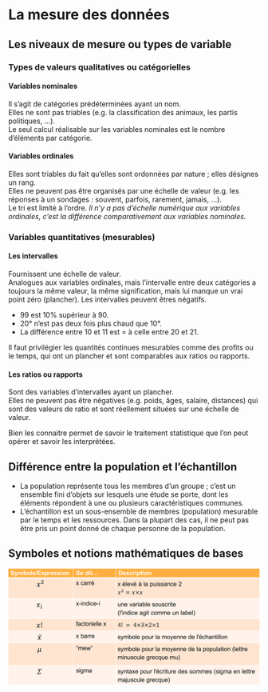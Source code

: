 # **La mesure des données**
## **Les niveaux de mesure ou types de variable**
### Types de valeurs qualitatives ou catégorielles
#### **Variables nominales**
Il s’agit de catégories prédéterminées ayant un nom.  
Elles ne sont pas triables (e.g. la classification des animaux, les partis politiques, …).  
Le seul calcul réalisable sur les variables nominales est le nombre d’éléments par catégorie.
#### **Variables ordinales**
Elles sont triables du fait qu’elles sont ordonnées par nature ; elles désignes un rang.  
Elles ne peuvent pas être organisés par une échelle de valeur (e.g. les réponses à un sondages : souvent, parfois, rarement, jamais, …).  
Le tri est limité à l’ordre.
_Il n’y a pas d’échelle numérique aux variables ordinales, c’est la différence comparativement aux variables nominales._
### **Variables quantitatives (mesurables)**
#### **Les intervalles**
Fournissent une échelle de valeur.  
Analogues aux variables ordinales, mais l’intervalle entre deux catégories a toujours la même valeur, la même signification, mais lui manque un vrai point zéro (plancher). Les intervalles peuvent êtres négatifs.  
- 99 est 10% supérieur à 90.
- 20° n’est pas deux fois plus chaud que 10°.
- La différence entre 10 et 11 est = à celle entre 20 et 21.

Il faut privilégier les quantités continues mesurables comme des profits ou le temps, qui ont un plancher et sont comparables aux ratios ou rapports.
#### **Les ratios ou rapports**
Sont des variables d’intervalles ayant un plancher.  
Elles ne peuvent pas être négatives (e.g. poids, âges, salaire, distances) qui sont des valeurs de ratio et sont réellement situées sur une échelle de valeur.

Bien les connaitre permet de savoir le traitement statistique que l’on peut opérer et savoir les interprétées.
## **Différence entre la population et l’échantillon**
* La population représente tous les membres d’un groupe ; c’est un ensemble fini d’objets sur lesquels une étude se porte, dont les éléments répondent à une ou plusieurs caractéristiques communes.
* L’échantillon est un sous-ensemble de membres (population) mesurable par le temps et les ressources. Dans la plupart des cas, il ne peut pas être pris un point donné de chaque personne de la population.
## **Symboles et notions mathématiques de bases**
![Symboles](../../assets/symboles.png)
